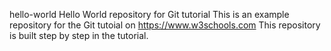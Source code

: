 hello-world Hello World repository for Git tutorial This is an example repository for the Git tutoial on https://www.w3schools.com This repository is built step by step in the tutorial.